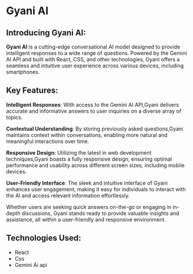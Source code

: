 # Gyani AI

## Introducing  Gyani AI:

**Gyani AI** is a cutting-edge conversational AI model designed to provide intelligent responses to a wide range of questions. Powered by the Gemini AI API and built with React, CSS, and other technologies, Gyani offers a seamless and intuitive user experience across various devices, including smartphones.

## Key Features:

**Intelligent Responses**: With access to the Gemini AI API,Gyani delivers accurate and informative answers to user inquiries on a diverse array of topics.

**Contextual Understanding**: By storing previously asked questions,Gyani maintains context within conversations, enabling more natural and meaningful interactions over time.

**Responsive Design**: Utilizing the latest in web development techniques,Gyani boasts a fully responsive design, ensuring optimal performance and usability across different screen sizes, including mobile devices.

**User-Friendly Interface**: The sleek and intuitive interface of Gyani enhances user engagement, making it easy for individuals to interact with the AI and access relevant information effortlessly.

Whether users are seeking quick answers on-the-go or engaging in in-depth discussions, Gyani stands ready to provide valuable insights and assistance, all within a user-friendly and responsive environment.

## Technologies Used:
* React
* Css
* Gemini Ai api
